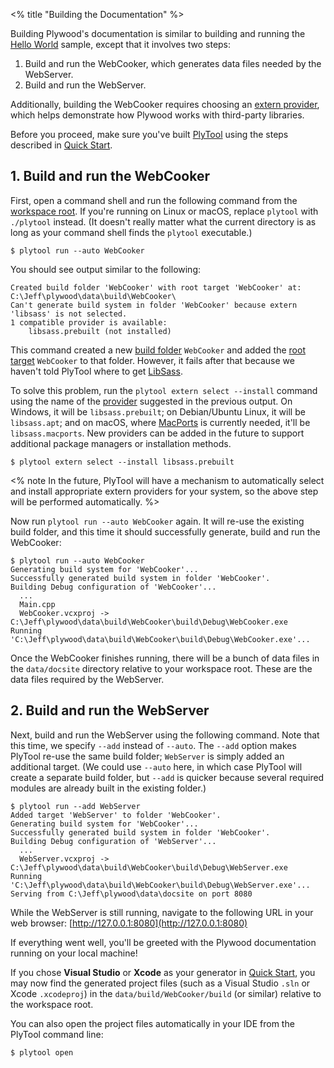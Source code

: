 <% title "Building the Documentation" %>

Building Plywood's documentation is similar to building and running the [Hello World](HelloWorld) sample, except that it involves two steps:

1. Build and run the WebCooker, which generates data files needed by the WebServer.
2. Build and run the WebServer.

Additionally, building the WebCooker requires choosing an [extern provider](KeyConcepts#extern-providers), which helps demonstrate how Plywood works with third-party libraries.

Before you proceed, make sure you've built [PlyTool](PlyTool) using the steps described in [Quick Start](QuickStart).

## 1. Build and run the WebCooker

First, open a command shell and run the following command from the [workspace root](KeyConcepts#workspaces). If you're running on Linux or macOS, replace `plytool` with `./plytool` instead. (It doesn't really matter what the current directory is as long as your command shell finds the `plytool` executable.)

    $ plytool run --auto WebCooker

You should see output similar to the following:

    Created build folder 'WebCooker' with root target 'WebCooker' at: C:\Jeff\plywood\data\build\WebCooker\
    Can't generate build system in folder 'WebCooker' because extern 'libsass' is not selected.
    1 compatible provider is available:
        libsass.prebuilt (not installed)

This command created a new [build folder](KeyConcepts#build-folders) `WebCooker` and added the [root target](KeyConcepts#targets) `WebCooker` to that folder. However, it fails after that because we haven't told PlyTool where to get [LibSass](https://sass-lang.com/libsass).

To solve this problem, run the `plytool extern select --install` command using the name of the [provider](KeyConcepts#extern-providers) suggested in the previous output. On Windows, it will be `libsass.prebuilt`; on Debian/Ubuntu Linux, it will be `libsass.apt`; and on macOS, where [MacPorts](https://www.macports.org/) is currently needed, it'll be `libsass.macports`. New providers can be added in the future to support additional package managers or installation methods.

    $ plytool extern select --install libsass.prebuilt

<% note In the future, PlyTool will have a mechanism to automatically select and install appropriate extern providers for your system, so the above step will be performed automatically. %>

Now run `plytool run --auto WebCooker` again. It will re-use the existing build folder, and this time it should successfully generate, build and run the WebCooker:

    $ plytool run --auto WebCooker
    Generating build system for 'WebCooker'...
    Successfully generated build system in folder 'WebCooker'.
    Building Debug configuration of 'WebCooker'...
      ...
      Main.cpp
      WebCooker.vcxproj -> C:\Jeff\plywood\data\build\WebCooker\build\Debug\WebCooker.exe
    Running 'C:\Jeff\plywood\data\build\WebCooker\build\Debug\WebCooker.exe'...    

Once the WebCooker finishes running, there will be a bunch of data files in the `data/docsite` directory relative to your workspace root. These are the data files required by the WebServer.

## 2. Build and run the WebServer

Next, build and run the WebServer using the following command. Note that this time, we specify `--add` instead of `--auto`. The `--add` option makes PlyTool re-use the same build folder; `WebServer` is simply added an additional target. (We could use `--auto` here, in which case PlyTool will create a separate build folder, but `--add` is quicker because several required modules are already built in the existing folder.)

    $ plytool run --add WebServer
    Added target 'WebServer' to folder 'WebCooker'.
    Generating build system for 'WebCooker'...
    Successfully generated build system in folder 'WebCooker'.
    Building Debug configuration of 'WebServer'...
      ...
      WebServer.vcxproj -> C:\Jeff\plywood\data\build\WebCooker\build\Debug\WebServer.exe
    Running 'C:\Jeff\plywood\data\build\WebCooker\build\Debug\WebServer.exe'...
    Serving from C:\Jeff\plywood\data\docsite on port 8080

While the WebServer is still running, navigate to the following URL in your web browser: [http://127.0.0.1:8080](http://127.0.0.1:8080)

If everything went well, you'll be greeted with the Plywood documentation running on your local machine!

If you chose **Visual Studio** or **Xcode** as your generator in [Quick Start](QuickStart), you may now find the generated project files (such as a Visual Studio `.sln` or Xcode `.xcodeproj`) in the `data/build/WebCooker/build` (or similar) relative to the workspace root.

You can also open the project files automatically in your IDE from the PlyTool command line:

    $ plytool open
